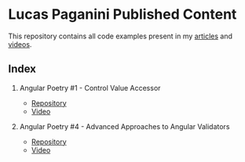 # Lucas Paganini Published Content

This repository contains all code examples present in my [articles](https://www.lucaspaganini.com/) and [videos](https://www.youtube.com/channel/UCb2qfrlxS0kK9vca_fpjdNQ).

## Index

1. Angular Poetry #1 - Control Value Accessor

   - [Repository](/control-value-accessor/README.md)
   - [Video](https://youtu.be/HiW5CYOw6-Q)

2. Angular Poetry #4 - Advanced Approaches to Angular Validators
   - [Repository](/custom-validators/README.md)
   - [Video](https://youtu.be/Vm-tlaJ4nug)
